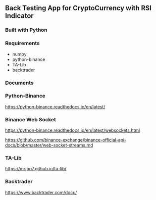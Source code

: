 ## Back Testing App for CryptoCurrency with RSI Indicator

### Built with Python

### Requirements

- numpy
- python-binance
- TA-Lib
- backtrader

### Documents

### Python-Binance

https://python-binance.readthedocs.io/en/latest/

### Binance Web Socket

https://python-binance.readthedocs.io/en/latest/websockets.html

https://github.com/binance-exchange/binance-official-api-docs/blob/master/web-socket-streams.md

### TA-Lib

https://mrjbq7.github.io/ta-lib/

### Backtrader

https://www.backtrader.com/docu/
